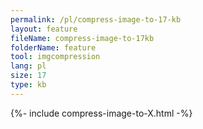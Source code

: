```yaml
---
permalink: /pl/compress-image-to-17-kb
layout: feature
fileName: compress-image-to-17kb
folderName: feature
tool: imgcompression
lang: pl
size: 17
type: kb
---
```


{%- include compress-image-to-X.html -%}
